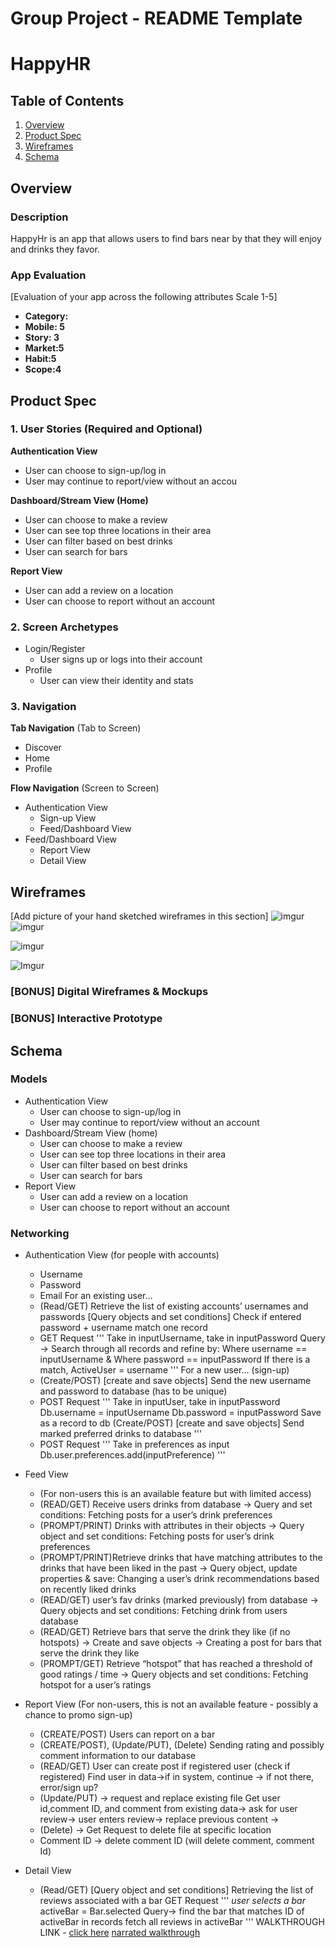 Group Project - README Template
===

# HappyHR

## Table of Contents
1. [Overview](#Overview)
1. [Product Spec](#Product-Spec)
1. [Wireframes](#Wireframes)
2. [Schema](#Schema)

## Overview
### Description
HappyHr is an app that allows users to find bars near by that they will enjoy and drinks they favor. 

### App Evaluation
[Evaluation of your app across the following attributes Scale 1-5]
- **Category:**
- **Mobile: 5**
- **Story: 3**
- **Market:5**
- **Habit:5**
- **Scope:4**

## Product Spec

### 1. User Stories (Required and Optional)

**Authentication View**

* User can choose to sign-up/log in
* User may continue to report/view without an accou

**Dashboard/Stream View (Home)**

* User can choose to make a review
* User can see top three locations in their area
* User can filter based on best drinks
* User can search for bars

**Report View**
* User can add a review on a location
* User can choose to report without an account



### 2. Screen Archetypes

* Login/Register
   * User signs up or logs into their account
* Profile
   * User can view their identity and stats

### 3. Navigation

**Tab Navigation** (Tab to Screen)

* Discover
* Home
* Profile

**Flow Navigation** (Screen to Screen)

* Authentication View
   * Sign-up View
   * Feed/Dashboard View
* Feed/Dashboard View
   * Report View
   * Detail View

## Wireframes
[Add picture of your hand sketched wireframes in this section]
![imgur](https://imgur.com/gLYVYmu.png)
![imgur](https://i.imgur.com/nLO24ku.png)

![imgur](https://i.imgur.com/Oxe3kLx.png)

![Imgur](https://i.imgur.com/SskWCwv.png)
### [BONUS] Digital Wireframes & Mockups

### [BONUS] Interactive Prototype

## Schema 

### Models
- Authentication View
  * User can choose to sign-up/log in 
  * User may continue to report/view without an account
- Dashboard/Stream View (home)
  * User can choose to make a review
  * User can see top three locations in their area
  * User can filter based on best drinks
  * User can search for bars
- Report View
  * User can add a review on a location
  * User can choose to report without an account

### Networking
- Authentication View 
    (for people with accounts)
   * Username
   * Password
   * Email
    For an existing user…
   * (Read/GET) Retrieve the list of existing accounts’ usernames and passwords
     [Query objects and set conditions] Check if entered password + username match one record
   *  GET Request
      '''
      Take in inputUsername, take in inputPassword
            Query -> Search through all records and refine by: 
            Where username == inputUsername & 
              Where password == inputPassword
            If there is a match, 
            ActiveUser = username 
            '''
    For a new user… (sign-up)
  * (Create/POST) [create and save objects] Send the new username and password to database (has to be unique)
  * POST Request
    '''
    Take in inputUser, take in inputPassword
    Db.username = inputUsername
    Db.password = inputPassword
    Save as a record to db
    (Create/POST) [create and save objects] Send marked preferred drinks to database
    '''
  * POST Request
    '''
    Take in preferences as input
    Db.user.preferences.add(inputPreference)
    '''



 - Feed View
    * (For non-users this is an available feature but with limited access)
    * (READ/GET) Receive users drinks from database -> Query and set conditions: Fetching posts for a user’s drink preferences
    * (PROMPT/PRINT) Drinks with attributes in their objects -> Query object and set conditions: Fetching posts for user’s drink preferences
    * (PROMPT/PRINT)Retrieve drinks that have matching attributes to the drinks that have been liked in the past -> Query object, update properties & save: Changing a user’s drink recommendations based on recently liked drinks
    * (READ/GET) user’s fav drinks (marked previously) from database -> Query objects and set conditions: Fetching drink from users database
    * (READ/GET) Retrieve bars that serve the drink they like (if no hotspots) -> Create and save objects -> Creating a post for bars that serve the drink they like 
    * (PROMPT/GET) Retrieve “hotspot” that has reached a threshold of good ratings / time -> Query objects and set conditions: Fetching hotspot for a user’s ratings


 - Report View
    (For non-users, this is not an available feature - possibly a chance to promo sign-up)
    * (CREATE/POST) Users can report on a bar
    * (CREATE/POST), (Update/PUT), (Delete) Sending rating and possibly comment information to our database
    * (READ/GET) User can create post if registered user (check if registered) 
    Find user in data→if in system, continue →  if not there, error/sign up? 
    * (Update/PUT) → request and replace existing file 
    Get user id,comment ID, and comment from existing data→ ask for user review→ user enters review→ replace previous content → 
    * (Delete) → Get Request to delete file at specific location
    * Comment ID → delete comment ID (will delete comment, comment Id)


  - Detail View
    * (Read/GET) [Query object and set conditions] Retrieving the list of reviews associated with a bar
    GET Request
    '''
    *user selects a bar* 
    activeBar = Bar.selected
    Query-> find the bar that matches ID of activeBar in records
    fetch all reviews in activeBar
    ''' 
WALKTHROUGH LINK - [click here](https://imgur.com/nFEr7LK)
[narrated walkthrough](https://youtu.be/nE45-hpgCL8)
